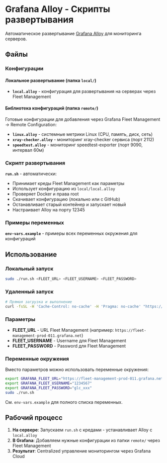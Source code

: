 # Grafana Alloy - Скрипты развертывания

Автоматическое развертывание [Grafana Alloy](https://grafana.com/docs/alloy/) для мониторинга серверов.

## Файлы

### Конфигурации

#### Локальное развертывание (папка `local/`)
- **`local.alloy`** - конфигурация для развертывания на серверах через Fleet Management

#### Библиотека конфигураций (папка `remote/`)
Готовые конфигурации для добавления через Grafana Fleet Management → Remote Configuration:
- **`linux.alloy`** - системные метрики Linux (CPU, память, диск, сеть)
- **`xray-checker.alloy`** - мониторинг xray-checker сервиса (порт 2112)
- **`speedtest.alloy`** - мониторинг speedtest-exporter (порт 9090, интервал 60м)

### Скрипт развертывания
**`run.sh`** - автоматически:
- Принимает креды Fleet Management как параметры
- Использует конфигурацию из `local/local.alloy`
- Проверяет Docker и права root
- Скачивает конфигурацию (локально или с GitHub)
- Останавливает старый контейнер и запускает новый
- Настраивает Alloy на порту 12345

### Примеры переменных
**`env-vars.example`** - примеры всех переменных окружения для конфигураций

## Использование

### Локальный запуск
```bash
sudo ./run.sh <FLEET_URL> <FLEET_USERNAME> <FLEET_PASSWORD>
```

### Удаленный запуск
```bash
# Прямая загрузка и выполнение
curl -fsSL -H 'Cache-Control: no-cache' -H 'Pragma: no-cache' "https://raw.githubusercontent.com/Beniamiiin/vpnnode/refs/heads/master/grafana-alloy/run.sh?" | sudo bash -s <FLEET_URL> <FLEET_USERNAME> <FLEET_PASSWORD>
```

### Параметры
- **FLEET_URL** - URL Fleet Management (например: `https://fleet-management-prod-011.grafana.net`)
- **FLEET_USERNAME** - Username для Fleet Management
- **FLEET_PASSWORD** - Password для Fleet Management

### Переменные окружения
Вместо параметров можно использовать переменные окружения:
```bash
export GRAFANA_FLEET_URL="https://fleet-management-prod-011.grafana.net"
export GRAFANA_FLEET_USERNAME="1234567"
export GRAFANA_FLEET_PASSWORD="glc_xxx"
sudo ./run.sh
```

См. `env-vars.example` для полного списка переменных.

## Рабочий процесс

1. **На сервере**: Запускаем `run.sh` с кредами - устанавливает Alloy с `local.alloy`
2. **В Grafana**: Добавляем нужные конфигурации из папки `remote/` через Fleet Management
3. **Результат**: Centralized управление мониторингом через Grafana Cloud
